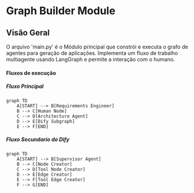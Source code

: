 # Graph Builder Module

## Visão Geral
O arquivo 'main.py' é o Módulo principal que constrói e executa o grafo de agentes para geração de aplicações. Implementa um fluxo de trabalho multiagente usando LangGraph e permite a interação com o humano.

#### Fluxos de execução
##### Fluxo Principal

```mermaid
graph TD
    A[START] --> B[Requirements Engineer]
    B --> C[Human Node]
    C --> D[Architecture Agent]
    D --> E[Dify Subgraph]
    E --> F[END]
```

##### Fluxo Secundario do Dify

```mermaid
graph TD
    A[START] --> B[Supervisor Agent]
    B --> C[Node Creator]
    C --> D[Tool Node Creator]
    D --> E[Edge Creator]
    E --> F[Tool Edge Creator]
    F --> G[END]
```
